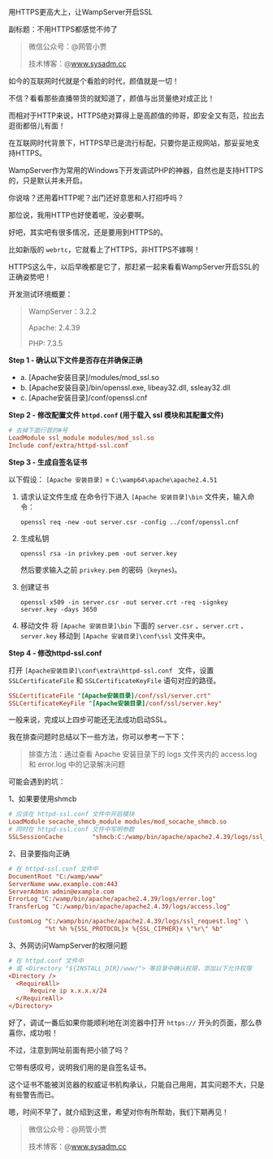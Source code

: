 用HTTPS更高大上，让WampServer开启SSL

副标题：不用HTTPS都感觉不帅了



> 微信公众号：@网管小贾
>
> 技术博客：@www.sysadm.cc



如今的互联网时代就是个看脸的时代，颜值就是一切！

不信？看看那些直播带货的就知道了，颜值与出货量绝对成正比！

而相对于HTTP来说，HTTPS绝对算得上是高颜值的帅哥，即安全又有范，拉出去逛街都倍儿有面！

在互联网时代背景下，HTTPS早已是流行标配，只要你是正规网站，那妥妥地支持HTTPS。

WampServer作为常用的Windows下开发调试PHP的神器，自然也是支持HTTPS的，只是默认并未开启。

你说啥？还用着HTTP呢？出门还好意思和人打招呼吗？

那位说，我用HTTP也好使着呢，没必要啊。

好吧，其实吧有很多情况，还是要用到HTTPS的。

比如新版的 `webrtc`，它就看上了HTTPS，非HTTPS不嫁啊！

HTTPS这么牛，以后早晚都是它了，那赶紧一起来看看WampServer开启SSL的正确姿势吧！



开发测试环境概要：

> WampServer：3.2.2
>
> Apache: 2.4.39
>
> PHP: 7.3.5



**Step 1 - 确认以下文件是否存在并确保正确**

* a. [Apache安装目录]/modules/mod_ssl.so
* b. [Apache安装目录]/bin/openssl.exe, libeay32.dll, ssleay32.dll
* c. [Apache安装目录]/conf/openssl.cnf



**Step 2 - 修改配置文件 `httpd.conf` (用于载入 ssl 模块和其配置文件)**

```ini
# 去掉下面行首的#号
LoadModule ssl_module modules/mod_ssl.so 
Include conf/extra/httpd-ssl.conf
```



**Step 3 - 生成自签名证书**

以下假设： `[Apache 安装目录]` = `C:\wamp64\apache\apache2.4.51`



1. 请求认证文件生成
   在命令行下进入 `[Apache 安装目录]\bin` 文件夹，输入命令：
   
   ```
   openssl req -new -out server.csr -config ../conf/openssl.cnf
   ```
   
    
   
2. 生成私钥

   ```
   openssl rsa -in privkey.pem -out server.key
   ```

   然后要求输入之前 `privkey.pem` 的密码（`keynes`)。

   

3. 创建证书

   ```
   openssl x509 -in server.csr -out server.crt -req -signkey server.key -days 3650
   ```

   

4. 移动文件
   将  `[Apache 安装目录]\bin` 下面的 `server.csr` 、`server.crt` 、`server.key` 移动到 `[Apache 安装目录]\conf\ssl` 文件夹中。

   

**Step 4 - 修改httpd-ssl.conf**

打开 `[Apache安装目录]\conf\extra\httpd-ssl.conf ` 文件，设置 `SSLCertificateFile` 和 `SSLCertificateKeyFile` 语句对应的路径。

```ini
SSLCertificateFile "[Apache安装目录]/conf/ssl/server.crt"
SSLCertificateKeyFile "[Apache安装目录]/conf/ssl/server.key"
```



一般来说，完成以上四步可能还无法成功启动SSL。

我在排查问题时总结以下一些方法，你可以参考一下下：

> 排查方法：通过查看 Apache 安装目录下的 logs 文件夹内的 access.log 和 error.log 中的记录解决问题



可能会遇到的坑：

1、如果要使用shmcb

```ini
# 应该在 httpd-ssl.conf 文件中开启模块
LoadModule socache_shmcb_module modules/mod_socache_shmcb.so
# 同时在 httpd-ssl.conf 文件中写明参数
SSLSessionCache        "shmcb:C:/wamp/bin/apache/apache2.4.39/logs/ssl_scache(512000)"
```



2、目录要指向正确

```ini
# 在 httpd-ssl.conf 文件中
DocumentRoot "C:/wamp/www"
ServerName www.example.com:443
ServerAdmin admin@example.com
ErrorLog "C:/wamp/bin/apache/apache2.4.39/logs/error.log"
TransferLog "C:/wamp/bin/apache/apache2.4.39/logs/access.log"

CustomLog "C:/wamp/bin/apache/apache2.4.39/logs/ssl_request.log" \
          "%t %h %{SSL_PROTOCOL}x %{SSL_CIPHER}x \"%r\" %b"
```



3、外网访问WampServer的权限问题

```ini
# 在 httpd.conf 文件中
# 或 <Directory "${INSTALL_DIR}/www/"> 等目录中确认权限，添加以下允许权限
<Directory />
  <RequireAll>
      Require ip x.x.x.x/24
  </RequireAll>
</Directory>
```



好了，调试一番后如果你能顺利地在浏览器中打开 `https://` 开头的页面，那么恭喜你，成功啦！

不过，注意到网址前面有把小锁了吗？

它带有感叹号，说明我们用的是自签名证书。

这个证书不能被浏览器的权威证书机构承认，只能自己用用，其实问题不大，只是有些警告而已。

嗯，时间不早了，就介绍到这里，希望对你有所帮助，我们下期再见！



> 微信公众号：@网管小贾
>
> 技术博客：@www.sysadm.cc